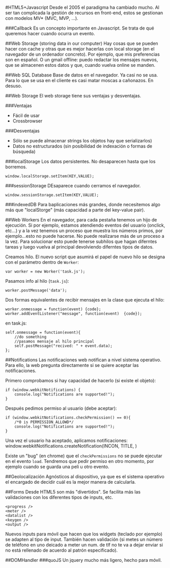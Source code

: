 #HTML5+Javascript
Desde el 2005 el paradigma ha cambiado mucho. Al ser tan complicada la gestión de recursos en front-end, estos se gestionan con modelos MV* (MVC, MVP, …).

###Callback
Es un concepto importante en Javascript. Se trata de qué queremos hacer cuando ocurra un evento.

##Web Storage (storing data in our computer)
Hay cosas que se pueden hacer con cache y otras que es mejor hacerlas con local storage (en el navegador de un ordenador concreto). Por ejemplo, que mis preferencias son en español. O un gmail offline: puedo redactar los mensajes nuevos, que se almacenen estos datos y que, cuando vuelva online se manden.

##Web SQL Database
Base de datos en el navegador. Ya casi no se usa. Para lo que se usa en el cliente es casi matar moscas a cañonazos. En desuso.

##Web Storage
El web storage tiene sus ventajas y desventajas. 

###Ventajas
* Fácil de usar
* Crossbrowser

###Desventajas
* Sólo se puede almacenar strings los objetos hay que serializarlos)
* Datos no estructurados (sin posibilidad de indexación o formas de búsqueda)

###localStorage
Los datos persistentes. No desaparecen hasta que los borremos.

	window.localStorage.setItem(KEY,VALUE);

###sessionStorage
DEsaparece cuando cerramos el navegador.

	window.sessionStorage.setItem(KEY,VALUE);

###indexedDB
Para baplicaciones más grandes, donde necesitemos algo más que "localStorge" (más capacidad a parte del key-value pair).


##Web Workers
En el navegador, para cada pestaña tenemos un hijo de ejecución. Si por ejemplo, estamos atendiendo eventos del usuario (onclick, etc…) y a la vez tenemos un proceso que muestra los números primos, por ejemplo…esto no puede hacerse. No puede realizarse más de un proceso a la vez. Para solucionar esto puede tenerse subhilos que hagan diferntes tareas y luego vuelva al principal devolviendo diferntes tipos de datos.

Creamos hilo. El nuevo script que asumirá el papel de nuevo hilo se designa con el parámetro dentro de `Worker`:

	var worker = new Worker('task.js');

Pasamos info al hilo (`task.js`):

	worker.postMessage('data');

Dos formas equivalentes de recibir mensajes en la clase que ejecuta el hilo:

	worker.onmessage = function(event) {code};
	worker.addEventListener("message", function(event) 	{code});

en task.js:

	self.onmessage = function(event){
		//do something
		//pasamos mensaje al hilo principal
		self.postMessage("recived: " + event.data);
	};

##Notifications
Las notificaciones web notifican a nivel sistema operativo. Para ello, la web pregunta directamente si se quiere aceptar las notificaciones.

Primero comprobamos si hay capacidad de hacerlo (si existe el objeto):

	if (window.webkitNotifications) {
		console.log("Notifications are supported!");
	}
Después pedimos permiso al usuario (debe aceptar):

	if (window.webkitNotifications.checkPermission() == 0){
		/*0 is PERMISSION_ALLOWD*/
		console.log("Notifications are supported!");
	}

Una vez el usuario ha aceptado, aplicamos notificaciones:
window.webkitNotifications.createNotification(INCON, TITLE, )

Existe un "bug" (en chrome) que el `checkPermissions` no se puede ejecutar en el evento `load`. Tendremos que pedir permiso en otro momento, por ejemplo cuando se guarda una peli u otro evento.

##Geolocalización
Agnósticos al dispositivo, ya que es el sistema operativo el encargado de decidir cuál es la mejor manera de calcularla.

##Forms
Desde HTML5 son más "divertidos". Se facilita más las validaciones con los diferentes tipos de inputs, etc.

	<progress />
	<meter />
	<datalist />
	<keygen />
	<output />

Nuevos inputs para móvil que hacen que los widgets (teclado por ejemplo) se adapten al tipo de input. También hacen validación (si metes un número de teléfono en uno deicado a meter un num. de tlf no te va a dejar enviar si no está rellenado de acuerdo al patrón especificado).

##DOMHandler
###quoJS
Un jquery mucho más ligero, hecho para móvil. 